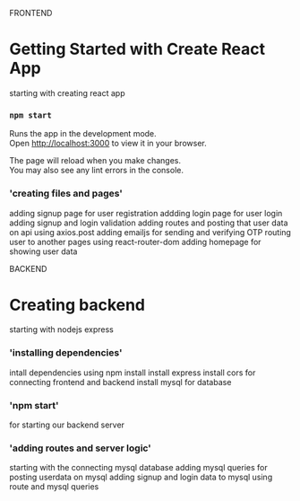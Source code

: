 FRONTEND

# Getting Started with Create React App

starting with creating react app

### `npm start`

Runs the app in the development mode.\
Open [http://localhost:3000](http://localhost:3000) to view it in your browser.

The page will reload when you make changes.\
You may also see any lint errors in the console.

### 'creating files and pages'

adding signup page for user registration
addding login page for user login
adding signup and login validation
adding routes and posting that user data on api using axios.post
adding emailjs for sending and verifying OTP
routing user to another pages using react-router-dom
adding homepage for showing user data 


BACKEND

# Creating backend

starting with nodejs express

### 'installing dependencies'

intall dependencies using npm install
install express 
install cors for connecting frontend and backend
install mysql for database

### 'npm start'

for starting our backend server

### 'adding routes and server logic'

starting with the connecting mysql database
adding mysql queries for posting userdata on mysql
adding signup and login data to mysql using route and mysql queries